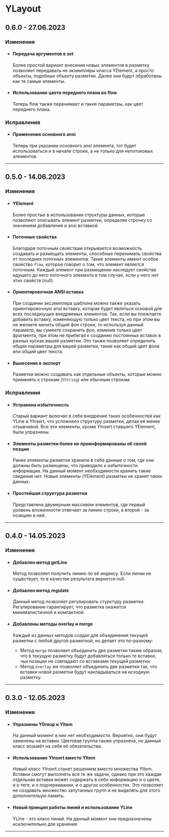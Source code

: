 # YLayout

## **0.6.0 - 27.06.2023**
### **Изменения**
- #### **Передача аргументов в set**
    Более простой вариант внесения новых элементов в разметку позволяет передавать не экземпляры класса YElement, а просто объекты, подобные объекту разметки. Далее они будут обработаны как те самые элементы.
- #### **Использование цвета переднего плана во flow**
    Теперь flow также перенимает и такие параметры, как цвет переднего плана.
### **Исправления**
- #### **Применение основного ansi**
    Теперь при указании основного ansi элемента, тот будет использоваться и в начале строки, а не только для непотоковых элементов.

***

## **0.5.0 - 14.06.2023**
### **Изменения**
- #### **YElement**
    Более простые в использовании структуры данных, которые позволяют описывать элемент разметки, определяя строчку со значением добавления и ansi вставкой.
- #### **Поточные свойства**
    Благодаря поточным свойствам открывается возможность создавать и размещать элементы, способные перенимать свойства от последних поточных элементов. Такие элементы имеют особое свойство `flow`, которое говорит о том, что элемент является поточным. Каждый элемент при размещении наследует свойства идущего до него поточного элемента в том случае, если у него нет этих свойств (null).
- #### **Ориентировочная ANSI вставка**
    При создании эксземпляра шаблона можно также указать ориентировочную ansi вставку, которая будет являться основой для всех последюущих внедряемых элементов. Так, если вы поежлаете добавить вставку, изменяющую только цвет текста, но при этом вы не желаете менять общий фон строки, то используя данный параметр, вы сумеете сохранить фон, изменив только цвет фрагмента, при этом не прибегая к созданию постоянных вставок в разных кусках вашей разметки. Это также позволяет определить общие параметры для вашей разметки, такие как общий цвет фона или общий цвет текста.
- #### **Вынесение в экспорт**
    Разметки можно создавать как отдельные объекты, которые можно применять к строкам (`YString`) или обычным строкам.
     
### **Исправления**
- #### **Устранена избыточность**
    Старый вариант включал в себя внедрение таких особенностей как YLine и YInsert, что усложняло структуру разметки, делая её менее отзывчивой. Все эти элементы, кроме YInsert ставшего YElement, были упразнены.
- #### **Элементы разметки более не проинформированы об своей позции**
    Ранее элементы разметки хранили в себе данные о том, где они должны быть размещены, что приводило к избыточности информации. На данный момент необходимости хранить такие сведения нет. Новые элементы (YElement) разметки не хранят таких данных.
- #### **Простейшая структура разметки**
    Представлена двумерным массивом элементов, где первый уровень вложенности отвечает за линию строки, а второй - за позицию в ней.
    
***

## **0.4.0 - 14.05.2023**
### **Изменения**
- #### **Добавлен метод getLine**
    Метод позволяет получить линию по её индексу. Если линии не существует, то в качестве результата вернется null.
- #### **Добавлен метод regulate**
    Данный метод позволяет регулировать стурктуру разметки. Регулирование гарантирует, что разметка окажется минималистичной и компактной.
- #### **Добавлены методы overlay и merge**
    Каждый из данных методов создан для объединения текущей разметки с любой другой разметкой, но делает это по-разному:
   
    - Метод `merge` позволяет объединить две разметки таким образом, что в текущую разметку будут добавляться только те вставки, чьи позиции не совпадают со вставками текущей разметки.
    - Метод `overlay` же позволяет объединить две разметки так, что вставки новой разметки будут накладываться на исходную разметку.
    
***

## **0.3.0 - 12.05.2023**
### **Изменения**
- #### **Упразнены YGroup и YItem**
    На данный момент в них нет необходимости. Вероятно, они будут заменены на вставки. Цветовая группа также упразнена, но данный класс возьмёт на себя её обязательства.
- #### **Использование YInsert вместо YItem**
    Новый класс YInsert станет решением вместо множества YItem. Вставки смогут выполнять все те же задачи, однако при это каждая отдельная вставка может содержать в себе информацию и о цвете, и о теге, и о подчеркивании, и о других особенностях. Это позволяет не создавать множество запутанных групп и не выделять для этого дополнительую память.
- #### **Новый принцип работы линий и использование YLine**
    YLine - это класс линий. На данный момент они предназначены исключительно для хранения.
    
***